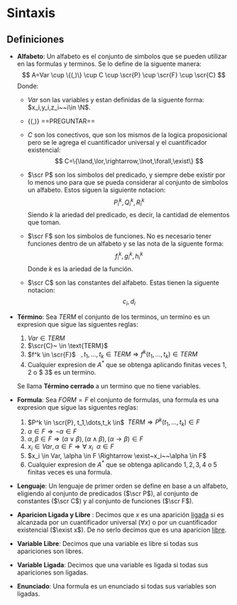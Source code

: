 # Sintaxis

## Definiciones

- **Alfabeto**: Un alfabeto es el conjunto de simbolos que se pueden utilizar en las formulas y terminos. Se lo define de la siguente manera:
  $$
  A=Var \cup \{(,)\} \cup C \cup \scr{P} \cup \scr{F} \cup \scr{C}
  $$
  Donde:

  - $Var$ son las variables y estan definidas de la siguente forma: $x_i,y_i,z_i~~i\in \N$.

  - $\{(,)\}$ ==PREGUNTAR==

  - $C$ son los conectivos, que son los mismos de la logica proposicional pero se le agrega el cuantificador universal y el cuantificador existencial:
    $$
    C=\{\land,\lor,\rightarrow,\lnot,\forall,\exist\}
    $$

  - $\scr P$ son los simbolos del predicado, y siempre debe existir por lo menos uno para que se pueda considerar al conjunto de simbolos un alfabeto. Estos siguen la siguiente notacion: 
    $$
    P_i^k,Q_i^k,R_i^k
    $$
    Siendo $k$ la ariedad del predicado, es decir, la cantidad de elementos que toman.

  - $\scr F$ son los simbolos de funciones. No es necesario tener funciones dentro de un alfabeto y se las nota de la siguente forma:
    $$
    f_i^k,g_i^k,h_i^k
    $$
    Donde $k$ es la ariedad de la función.

  - $\scr C$ son las constantes del alfabeto. Estas tienen la siguente notacion:
    $$
    c_i,d_i
    $$
  
- **Término**: Sea $TERM$ el conjunto de los terminos, un termino es un expresion que sigue las siguentes reglas:

  1. $Var \in TERM$
  2. $\scr{C}~ \in \text{TERM}$ 
  3. $f^k \in \scr{F}$  $~~, t_1,\dots,t_k \in TERM \Rightarrow f^k(t_1,\dots,t_k) \in TERM$
  4. Cualquier expresion de $A^*$ que se obtenga aplicando finitas veces $1, 2$ o $ 3$ es un termino.  

  Se llama **Término cerrado** a un termino que no tiene variables.

- **Formula**: Sea $FORM=F$ el conjunto de formulas, una formula es una expresion que sigue las siguentes reglas:

  1. $P^k \in \scr{P}, t_1,\dots,t_k \in$ $~TERM \Rightarrow P^k(t_1,\dots,t_k) \in F$
  2. $\alpha \in F \Rightarrow \lnot \alpha \in F$
  3. $\alpha,\beta \in F \Rightarrow (\alpha\lor \beta), (\alpha \land\beta), (\alpha \rightarrow \beta) \in F$ 
  4. $x_i \in Var, \alpha \in F \Rightarrow \forall~x_i~~\alpha \in F$
  5. $x_i \in Var, \alpha \in F \Rightarrow \exist~x_i~~\alpha \in F$
  6. Cualquier expresion de $A^*$ que se obtenga aplicando $1,2,3,4$ o $5$ finitas veces es una formula.

- **Lenguaje**: Un lenguaje de primer orden se define en base a un alfabeto, eligiendo al conjunto de predicados ($\scr P$), al conjunto de constantes ($\scr C$) y al conjunto de funciones ($\scr F$).

- **Aparicion Ligada y Libre** : Decimos que $x$ es una aparición <u>ligada</u> si es alcanzada por un cuantificador universal ($\forall x$) o por un cuantificador existencial ($\exist x$). De no serlo decimos que es una aparicion <u>libre</u>.

- **Variable Libre**: Decimos que una variable es libre si todas sus apariciones son libres.

- **Variable Ligada**: Decimos que una variable es ligada si todas sus apariciones son ligadas.

- **Enunciado**: Una formula es un enunciado si todas sus variables son ligadas.















